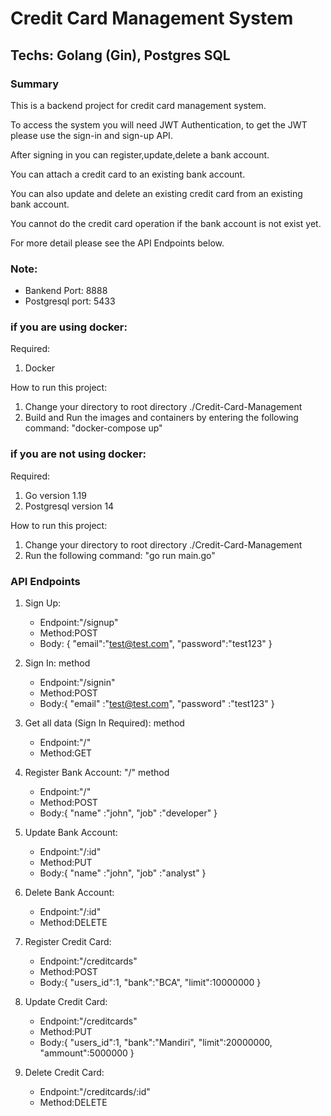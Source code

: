 # Credit Card Management System

## Techs: Golang (Gin), Postgres SQL

### Summary

This is a backend project for credit card management system.

To access the system you will need JWT Authentication, to get the JWT please use the sign-in and sign-up API.

After signing in you can register,update,delete a bank account.

You can attach a credit card to an existing bank account.

You can also update and delete an existing credit card from an existing bank account.

You cannot do the credit card operation if the bank account is not exist yet.

For more detail please see the API Endpoints below.

### Note:
- Bankend Port: 8888
- Postgresql port: 5433

### if you are using docker:

Required:
1. Docker

How to run this project:
1. Change your directory to root directory ./Credit-Card-Management
2. Build and Run the images and containers by entering the following command: "docker-compose up"


### if you are not using docker:

Required:
1. Go version 1.19
2. Postgresql version 14

How to run this project:
1. Change your directory to root directory ./Credit-Card-Management
2. Run the following command: "go run main.go"

### API Endpoints

1. Sign Up:
    - Endpoint:"/signup"
    - Method:POST
    - Body:    {
                    "email":"test@test.com",
                    "password":"test123"
                }

2. Sign In:  method 
    - Endpoint:"/signin"
    - Method:POST
    - Body:{
                "email"     :"test@test.com",
                "password"  :"test123"
            }

3. Get all data (Sign In Required):  method 
    - Endpoint:"/"
    - Method:GET

4. Register Bank Account: "/" method 
    - Endpoint:"/"
    - Method:POST
    - Body:{
                "name"  :"john",
                "job"   :"developer"
            }

5. Update Bank Account:
    - Endpoint:"/:id" 
    - Method:PUT
    - Body:{
                "name"  :"john",
                "job"   :"analyst"
            }

6. Delete Bank Account:
    - Endpoint:"/:id"
    - Method:DELETE

7. Register Credit Card:
    - Endpoint:"/creditcards"
    - Method:POST
    - Body:{
                "users_id":1,
                "bank":"BCA",
                "limit":10000000
            }

8. Update Credit Card:
    - Endpoint:"/creditcards"
    - Method:PUT
    - Body:{
                "users_id":1,
                "bank":"Mandiri",
                "limit":20000000,
                "ammount":5000000
            }

9. Delete Credit Card:
    - Endpoint:"/creditcards/:id"
    - Method:DELETE
